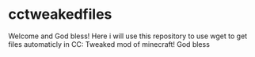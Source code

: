 # cctweakedfiles
Welcome and God bless! Here i will use this repository to use wget to get files automaticly in CC: Tweaked mod of minecraft! God bless
